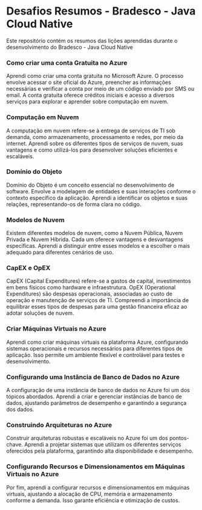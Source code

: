 # Desafios Resumos - Bradesco - Java Cloud Native
Este repositório contém os resumos das lições aprendidas durante o desenvolvimento do Bradesco - Java Cloud Native

### Como criar uma conta Gratuita no Azure ###
Aprendi como criar uma conta gratuita no Microsoft Azure. O processo envolve acessar o site oficial do Azure, preencher as informações necessárias e verificar a conta por meio de um código enviado por SMS ou email. A conta gratuita oferece créditos iniciais e acesso a diversos serviços para explorar e aprender sobre computação em nuvem.

### Computação em Nuvem
A computação em nuvem refere-se à entrega de serviços de TI sob demanda, como armazenamento, processamento e redes, por meio da internet. Aprendi sobre os diferentes tipos de serviços de nuvem, suas vantagens e como utilizá-los para desenvolver soluções eficientes e escaláveis.

### Domínio do Objeto
Domínio do Objeto é um conceito essencial no desenvolvimento de software. Envolve a modelagem de entidades e suas interações conforme o contexto específico da aplicação. Aprendi a identificar os objetos e suas relações, representando-os de forma clara no código.

### Modelos de Nuvem
Existem diferentes modelos de nuvem, como a Nuvem Pública, Nuvem Privada e Nuvem Híbrida. Cada um oferece vantagens e desvantagens específicas. Aprendi a distinguir entre esses modelos e a escolher o mais adequado para diferentes cenários de uso.

### CapEX e OpEX
CapEX (Capital Expenditures) refere-se a gastos de capital, investimentos em bens físicos como hardware e infraestrutura. OpEX (Operational Expenditures) são despesas operacionais, associadas ao custo de operação e manutenção de serviços de TI. Compreendi a importância de equilibrar esses tipos de despesas para uma gestão financeira eficaz ao adotar soluções de nuvem.

### Criar Máquinas Virtuais no Azure
Aprendi como criar máquinas virtuais na plataforma Azure, configurando sistemas operacionais e recursos necessários para diferentes tipos de aplicação. Isso permite um ambiente flexível e controlável para testes e desenvolvimento.

### Configurando uma Instância de Banco de Dados no Azure
A configuração de uma instância de banco de dados no Azure foi um dos tópicos abordados. Aprendi a criar e gerenciar instâncias de banco de dados, ajustando parâmetros de desempenho e garantindo a segurança dos dados.

### Construindo Arquiteturas no Azure
Construir arquiteturas robustas e escaláveis no Azure foi um dos pontos-chave. Aprendi a projetar sistemas que utilizam os diferentes serviços oferecidos pela plataforma, garantindo alta disponibilidade e desempenho.

### Configurando Recursos e Dimensionamentos em Máquinas Virtuais no Azure
Por fim, aprendi a configurar recursos e dimensionamentos em máquinas virtuais, ajustando a alocação de CPU, memória e armazenamento conforme a demanda. Isso garante eficiência e otimização de custos.
